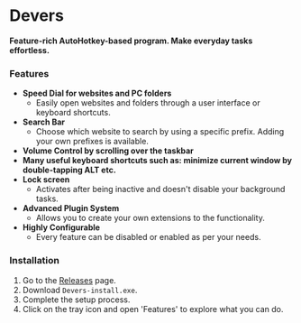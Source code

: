 # Devers

**Feature-rich AutoHotkey-based program. Make everyday tasks effortless.**

### Features
- **Speed Dial for websites and PC folders**
  - Easily open websites and folders through a user interface or keyboard shortcuts.
- **Search Bar**
  - Choose which website to search by using a specific prefix. Adding your own prefixes is available.
- **Volume Control by scrolling over the taskbar**
- **Many useful keyboard shortcuts such as: minimize current window by double-tapping ALT etc.**
- **Lock screen**
  - Activates after being inactive and doesn't disable your background tasks.
- **Advanced Plugin System**
  - Allows you to create your own extensions to the functionality.
- **Highly Configurable**
  - Every feature can be disabled or enabled as per your needs.

### Installation

1. Go to the [Releases](https://github.com/Riyusso/Devers/releases/tag/latest) page.
2. Download `Devers-install.exe`.
3. Complete the setup process.
4. Click on the tray icon and open 'Features' to explore what you can do.
